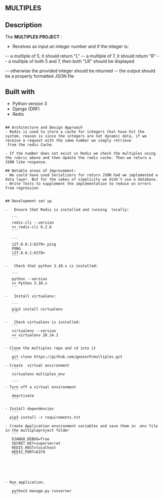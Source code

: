 ## MULTIPLES


## Description

The **MULTIPLES PROJECT** :
- Receives as input an integer number and if the integer is:

--  a multiple of 5, it should return "L"
--  a multiple of 7, it should return "R"
--  a multiple of both 5 and 7, then both "LR" should be displayed

-- otherwise the provided integer should be returned
-- the output should be a properly formatted JSON file

## Built with
- Python version  3
- Django (DRF)
- Redis
 ```

## Architecture and Design Approach
- Redis is used to store a cache for integers that have hit the system. reason is since the integers are not dynamic data, if we receive a request with the same number we simply retrieve 
  from the redis Cache. 

- If the number does not exist in Redis we check the multiples using the rubric above and then Update the redis cache. Then we return a JSON like response.

## Notable areas of Improvement: 
- We could have used Serializers for return JSON had we implemented a data layer. But for the sakes of simplicity we didn't use a database.
- Write Tests to supplement the implementation to reduce on errors from regression


## Development set up

-   Ensure that Redis is installed and running  locally:

    ```
    redis-cli --version
    >> redis-cli 6.2.6
    ```

    ```
    127.0.0.1:6379> ping
    PONG
    127.0.0.1:6379>
    ```

-   Check that python 3.10.x is installed:

    ```
    python --version
    >> Python 3.10.x
    ```

-   Install virtualenv:

    ```
    pip3 install virtualenv
    ```

-   Check virtualenv is installed:
    ```
    virtualenv --version
    >> virtualenv 20.14.1
    ```

- Clone the multiples repo and cd into it
    ```
    git clone https://github.com/geezerP/multiples.git
    ```
- Create  virtual environment
    ```
    virtualenv multiples_env

    ```
- Turn off a virtual environment  
    ```
    deactivate
    ```

- Install dependencies
    ```
   pip3 install -r requirements.txt 
    ```
- Create Application environment variables and save them in .env file  in the multipleproject folder
    ```
    DJANGO_DEBUG=True
    SECRET_KEY=supersecret
    REDIS_HOST=localhost
    REDIS_PORT=6379
    ```





- Run application.
    ```
    python3 manage.py runserver  
    ```


